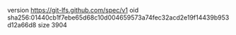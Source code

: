 version https://git-lfs.github.com/spec/v1
oid sha256:01440cb1f7ebe65d68c10d004659573a74fec32acd2e19f14439b953d12a66d8
size 3904
